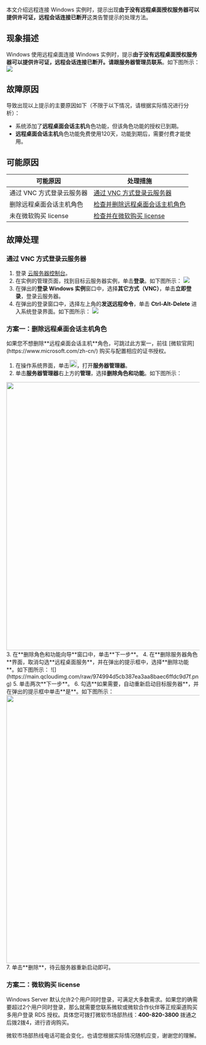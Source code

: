 本文介绍远程连接 Windows 实例时，提示出现**由于没有远程桌面授权服务器可以提供许可证，远程会话连接已断开**这类告警提示的处理方法。

## 现象描述

Windows 使用远程桌面连接 Windows 实例时，提示**由于没有远程桌面授权服务器可以提供许可证，远程会话连接已断开。请跟服务器管理员联系**。如下图所示：
![](https://main.qcloudimg.com/raw/4bfce19b16c2920adefccd123f2a021d.png)

## 故障原因

导致出现以上提示的主要原因如下（不限于以下情况，请根据实际情况进行分析）：
- 系统添加了**远程桌面会话主机**角色功能，但该角色功能的授权已到期。
- **远程桌面会话主机**角色功能免费使用120天，功能到期后，需要付费才能使用。

## 可能原因
<table>
<thead>
  <tr>
    <th>可能原因</th>
    <th>处理措施</th>
  </tr>
</thead>
<tbody>
  <tr>
    <td>通过 VNC 方式登录云服务器</td>
    <td ><a href="#eax">通过 VNC 方式登录云服务器</a></td>
  </tr>
  <tr>
    <td>删除远程桌面会话主机角色</td>
    <td><a href="#step01">检查并删除远程桌面会话主机角色</a></td>
  </tr>
  <tr>
    <td>未在微软购买 license</td>
    <td><a href="#step02">检查并在微软购买 license</a></td>
  </tr>
</tbody>
</table>

## 故障处理
### 通过 VNC 方式登录云服务器[](id:eax)

1. 登录 [云服务器控制台](https://console.cloud.tencent.com/cvm/index)。
2. 在实例的管理页面，找到目标云服务器实例，单击**登录**。如下图所示：
![](https://main.qcloudimg.com/raw/038fce530c6c6827796e51d896306a93.png)
3. 在弹出的**登录 Windows 实例**窗口中，选择**其它方式（VNC）**，单击**立即登录**，登录云服务器。
4. 在弹出的登录窗口中，选择左上角的**发送远程命令**，单击 **Ctrl-Alt-Delete** 进入系统登录界面。如下图所示：
![](https://qcloudimg.tencent-cloud.cn/raw/5b40dd211745d84016f6dbd3cf1acf6e.png)

### 方案一：删除远程桌面会话主机角色[](id:step01)
<dx-alert infotype="explain" title="">
如果您不想删除**远程桌面会话主机**角色，可跳过此方案一，前往 [微软官网](https://www.microsoft.com/zh-cn/) 购买与配置相应的证书授权。
</dx-alert>


1. 在操作系统界面，单击<img style="width:20px; max-width: inherit;" src="https://main.qcloudimg.com/raw/f779581f1ce3edfead8c725ce1504009.png" />，打开**服务器管理器**。
2. 单击**服务器管理器**右上方的**管理**，选择**删除角色和功能**。如下图所示：
<img style="width:700px; max-width: inherit;" src="https://main.qcloudimg.com/raw/c50d1df5fdf65abd3f301ba904e80817.png" />
3. 在**删除角色和功能向导**窗口中，单击**下一步**。
4. 在**删除服务器角色**界面，取消勾选**远程桌面服务**，并在弹出的提示框中，选择**删除功能**。如下图所示：
![](https://main.qcloudimg.com/raw/974994d5cb387ea3aa8baec6ffdc9d7f.png)
5. 单击两次**下一步**。
6. 勾选**如果需要，自动重新启动目标服务器**，并在弹出的提示框中单击**是**。如下图所示：
<img style="width:700px; max-width: inherit;" src="https://main.qcloudimg.com/raw/bb3b938d970a225884ec36e61e18b526.png" />
7. 单击**删除**，待云服务器重新启动即可。

### 方案二：微软购买 license[](id:step02)

Windows Server 默认允许2个用户同时登录，可满足大多数需求。如果您的确需要超过2个用户同时登录，那么就需要您联系微软或微软合作伙伴等正规渠道购买多用户登录 RDS 授权。具体您可拨打微软市场部热线：**400-820-3800** 拨通之后拨2拨4，进行咨询购买。

<dx-alert infotype="notice" title="">
微软市场部热线电话可能会变化，也请您根据实际情况随机应变，谢谢您的理解。
</dx-alert>

